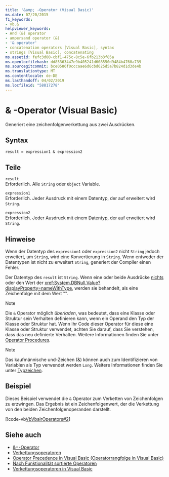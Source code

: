 ```yaml
---
title: '&amp; -Operator (Visual Basic)'
ms.date: 07/20/2015
f1_keywords:
- vb.&
helpviewer_keywords:
- And (&) operator
- ampersand operator (&)
- '& operator'
- concatenation operators [Visual Basic], syntax
- strings [Visual Basic], concatenating
ms.assetid: fefc3d00-cbf1-475c-8c5e-6fb213b3f85a
ms.openlocfilehash: dd85363447e9b405241d608550d9484b4760a739
ms.sourcegitcommit: bce0586f0cccaae6d6cbd625d5a7b824d1d3de4b
ms.translationtype: MT
ms.contentlocale: de-DE
ms.lasthandoff: 04/02/2019
ms.locfileid: "58817278"
---
```

# <a name="amp-operator-visual-basic"></a>&amp; -Operator (Visual Basic)
Generiert eine zeichenfolgenverkettung aus zwei Ausdrücken.  
  
## <a name="syntax"></a>Syntax  
  
```  
result = expression1 & expression2  
```  
  
## <a name="parts"></a>Teile  
 `result`  
 Erforderlich. Alle `String` oder `Object` Variable.  
  
 `expression1`  
 Erforderlich. Jeder Ausdruck mit einem Datentyp, der auf erweitert wird `String`.  
  
 `expression2`  
 Erforderlich. Jeder Ausdruck mit einem Datentyp, der auf erweitert wird `String`.  
  
## <a name="remarks"></a>Hinweise  
 Wenn der Datentyp des `expression1` oder `expression2` nicht `String` jedoch erweitert, um `String`, wird eine Konvertierung in `String`. Wenn entweder der Datentypen ist nicht zu erweitert `String`, generiert der Compiler einen Fehler.  
  
 Der Datentyp des `result` ist `String`. Wenn eine oder beide Ausdrücke [nichts](../../../visual-basic/language-reference/nothing.md) oder den Wert der <xref:System.DBNull.Value?displayProperty=nameWithType>, werden sie behandelt, als eine Zeichenfolge mit dem Wert "".  
  
> [!NOTE]
>  Die `&` Operator möglich *überladen*, was bedeutet, dass eine Klasse oder Struktur sein Verhalten definieren kann, wenn ein Operand den Typ der Klasse oder Struktur hat. Wenn Ihr Code dieser Operator für diese eine Klasse oder Struktur verwendet, achten Sie darauf, dass Sie verstehen, dass das neu definierte Verhalten. Weitere Informationen finden Sie unter [Operator Procedures](../../../visual-basic/programming-guide/language-features/procedures/operator-procedures.md).  
  
> [!NOTE]
>  Das kaufmännische und-Zeichen (&) können auch zum Identifizieren von Variablen als Typ verwendet werden `Long`. Weitere Informationen finden Sie unter [Typzeichen](../../../visual-basic/programming-guide/language-features/data-types/type-characters.md).  
  
## <a name="example"></a>Beispiel  
 Dieses Beispiel verwendet die `&` Operator zum Verketten von Zeichenfolgen zu erzwingen. Das Ergebnis ist ein Zeichenfolgenwert, der die Verkettung von den beiden Zeichenfolgenoperanden darstellt.  
  
 [!code-vb[VbVbalrOperators#2](~/samples/snippets/visualbasic/VS_Snippets_VBCSharp/VbVbalrOperators/VB/Class1.vb#2)]  
  
## <a name="see-also"></a>Siehe auch

- [&=-Operator](../../../visual-basic/language-reference/operators/and-assignment-operator.md)
- [Verkettungsoperatoren](../../../visual-basic/language-reference/operators/concatenation-operators.md)
- [Operator Precedence in Visual Basic (Operatorrangfolge in Visual Basic)](../../../visual-basic/language-reference/operators/operator-precedence.md)
- [Nach Funktionalität sortierte Operatoren](../../../visual-basic/language-reference/operators/operators-listed-by-functionality.md)
- [Verkettungsoperatoren in Visual Basic](../../../visual-basic/programming-guide/language-features/operators-and-expressions/concatenation-operators.md)
